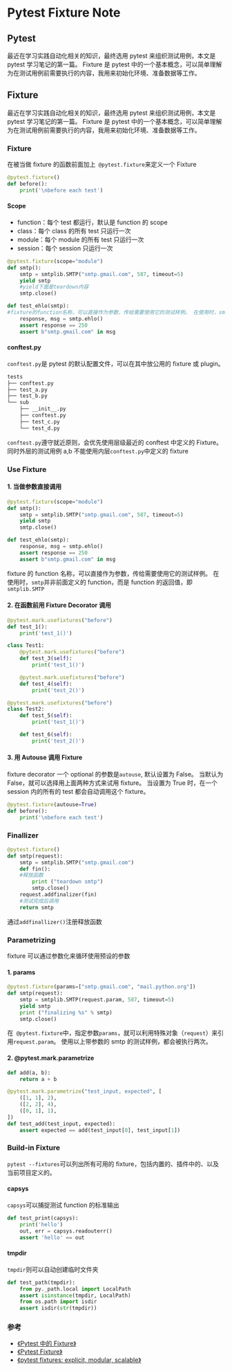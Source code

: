 # Pytest Fixture Note


## Pytest

最近在学习实践自动化相关的知识，最终选用 pytest 来组织测试用例，本文是 pytest 学习笔记的第一篇。
Fixture 是 pytest 中的一个基本概念，可以简单理解为在测试用例前需要执行的内容，我用来初始化环境、准备数据等工作。

<!-- more -->

## Fixture

最近在学习实践自动化相关的知识，最终选用 pytest 来组织测试用例，本文是 pytest 学习笔记的第一篇。
Fixture 是 pytest 中的一个基本概念，可以简单理解为在测试用例前需要执行的内容，我用来初始化环境、准备数据等工作。

### Fixture

在被当做 fixture 的函数前面加上` @pytest.fixture`来定义一个 Fixture

```python
@pytest.fixture()
def before():
    print('\nbefore each test')
```

#### Scope

-   function：每个 test 都运行，默认是 function 的 scope
-   class：每个 class 的所有 test 只运行一次
-   module：每个 module 的所有 test 只运行一次
-   session：每个 session 只运行一次

```python
@pytest.fixture(scope="module")
def smtp():
    smtp = smtplib.SMTP("smtp.gmail.com", 587, timeout=5)
    yield smtp
    #yield下面是teardown内容
    smtp.close()

def test_ehlo(smtp):
#fixture的function名称，可以直接作为参数，传给需要使用它的测试样例。 在使用时，smtp并非前面定义的function，而是function的返回值，即smtplib.SMTP
    response, msg = smtp.ehlo()
    assert response == 250
    assert b"smtp.gmail.com" in msg
```

#### conftest.py

`conftest.py`是 pytest 的默认配置文件，可以在其中放公用的 fixture 或 plugin。

```bash
tests
├── conftest.py
├── test_a.py
├── test_b.py
└── sub
    ├── __init__.py
    ├── conftest.py
    ├── test_c.py
    └── test_d.py
```

`conftest.py`遵守就近原则，会优先使用层级最近的 conftest 中定义的 Fixture。同时外层的测试用例 a,b 不能使用内层`conftest.py`中定义的 fixture

### Use Fixture

#### 1. 当做参数直接调用

```python
@pytest.fixture(scope="module")
def smtp():
    smtp = smtplib.SMTP("smtp.gmail.com", 587, timeout=5)
    yield smtp
    smtp.close()

def test_ehlo(smtp):
    response, msg = smtp.ehlo()
    assert response == 250
    assert b"smtp.gmail.com" in msg
```

fixture 的 function 名称，可以直接作为参数，传给需要使用它的测试样例。 在使用时，`smtp`并非前面定义的 function，而是 function 的返回值，即`smtplib.SMTP`

#### 2. 在函数前用 Fixture Decorator 调用

```python
@pytest.mark.usefixtures("before")
def test_1():
    print('test_1()')

class Test1:
    @pytest.mark.usefixtures("before")
    def test_3(self):
        print('test_1()')

    @pytest.mark.usefixtures("before")
    def test_4(self):
        print('test_2()')

@pytest.mark.usefixtures("before")
class Test2:
    def test_5(self):
        print('test_1()')

    def test_6(self):
        print('test_2()')
```

#### 3. 用 Autouse 调用 Fixture

fixture decorator 一个 optional 的参数是`autouse`, 默认设置为 False。
当默认为 False，就可以选择用上面两种方式来试用 fixture。
当设置为 True 时，在一个 session 内的所有的 test 都会自动调用这个 fixture。

```python
@pytest.fixture(autouse=True)
def before():
    print('\nbefore each test')
```

### Finallizer

```python
@pytest.fixture()
def smtp(request):
    smtp = smtplib.SMTP("smtp.gmail.com")
    def fin():
    #释放函数
        print ("teardown smtp")
        smtp.close()
    request.addfinalizer(fin)
    #测试完成后调用
    return smtp
```

通过`addfinallizer()`注册释放函数

### Parametrizing

fixture 可以通过参数化来循环使用预设的参数

#### 1. params

```python
@pytest.fixture(params=["smtp.gmail.com", "mail.python.org"])
def smtp(request):
    smtp = smtplib.SMTP(request.param, 587, timeout=5)
    yield smtp
    print ("finalizing %s" % smtp)
    smtp.close()
```

在` @pytest.fixture`中，指定参数`params`，就可以利用特殊对象（`request`）来引用`request.param`。 使用以上带参数的 smtp 的测试样例，都会被执行两次。

#### 2. @pytest.mark.parametrize

```python
def add(a, b):
    return a + b

@pytest.mark.parametrize("test_input, expected", [
    ([1, 1], 2),
    ([2, 2], 4),
    ([0, 1], 1),
])
def test_add(test_input, expected):
    assert expected == add(test_input[0], test_input[1])
```

### Build-in Fixture

`pytest --fixtures`可以列出所有可用的 fixture，包括内置的、插件中的、以及当前项目定义的。

#### capsys

`capsys`可以捕捉测试 function 的标准输出

```python
def test_print(capsys):
    print('hello')
    out, err = capsys.readouterr()
    assert 'hello' == out
```

#### tmpdir

`tmpdir`则可以自动创建临时文件夹

```python
def test_path(tmpdir):
    from py._path.local import LocalPath
    assert isinstance(tmpdir, LocalPath)
    from os.path import isdir
    assert isdir(str(tmpdir))
```

### 参考

-   [《Pytest 中的 Fixture》](http://note.qidong.name/2018/01/pytest-fixture/)
-   [《Pytest Fixture》](http://senarukana.github.io/2015/05/29/pytest-fixture/)
-   [《pytest fixtures: explicit, modular, scalable》](https://docs.pytest.org/en/latest/fixture.html#fixture-finalization-executing-teardown-code)

